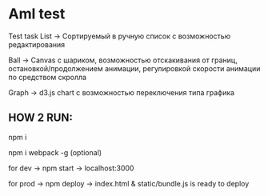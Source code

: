 # Aml test
Test task
List -> Сортируемый в ручную список с возможностью редактирования

Ball -> Canvas с шариком, возможностью отскакивания от границ, остановкой/продолжением анимации, регулировкой скорости анимации по средством скролла

Graph -> d3.js  chart с возможностью переключения типа графика


## HOW 2 RUN:

npm i

npm  i webpack -g (optional)

for dev -> npm start -> localhost:3000

for prod -> npm deploy -> index.html & static/bundle.js is ready to deploy

